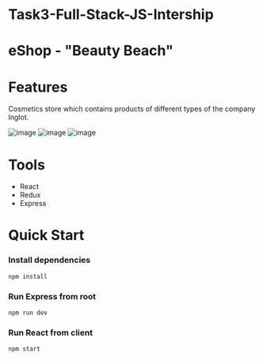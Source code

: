 # Task3-Full-Stack-JS-Intership

# eShop - "Beauty Beach"

# Features

Cosmetics store which contains products of different types of the company Inglot.

![image](https://user-images.githubusercontent.com/55590609/112619857-7821fd80-8e30-11eb-9090-04b7b45782fa.png)
![image](https://user-images.githubusercontent.com/55590609/112619888-83752900-8e30-11eb-933a-2ec6104eee27.png)
![image](https://user-images.githubusercontent.com/55590609/112619910-8cfe9100-8e30-11eb-8f77-48efb88a301a.png)

# Tools
- React
- Redux
- Express

# Quick Start

### Install dependencies

```
npm install
```

### Run Express from root

```
npm run dev
```
### Run React from client
```
npm start

```
